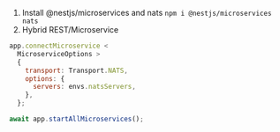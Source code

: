 1. Install @nestjs/microservices and nats
   `npm i @nestjs/microservices nats`
2. Hybrid REST/Microservice

```js
app.connectMicroservice <
  MicroserviceOptions >
  {
    transport: Transport.NATS,
    options: {
      servers: envs.natsServers,
    },
  };

await app.startAllMicroservices();
```
